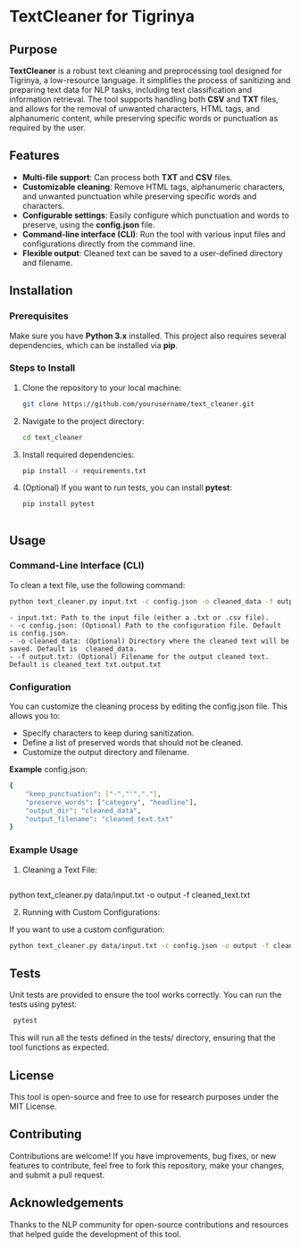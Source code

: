 # TextCleaner for Tigrinya

## Purpose

**TextCleaner** is a robust text cleaning and preprocessing tool designed for Tigrinya, a low-resource language. It simplifies the process of sanitizing and preparing text data for NLP tasks, including text classification and information retrieval. The tool supports handling both **CSV** and **TXT** files, and allows for the removal of unwanted characters, HTML tags, and alphanumeric content, while preserving specific words or punctuation as required by the user.

## Features

- **Multi-file support**: Can process both **TXT** and **CSV** files.
- **Customizable cleaning**: Remove HTML tags, alphanumeric characters, and unwanted punctuation while preserving specific words and characters.
- **Configurable settings**: Easily configure which punctuation and words to preserve, using the **config.json** file.
- **Command-line interface (CLI)**: Run the tool with various input files and configurations directly from the command line.
- **Flexible output**: Cleaned text can be saved to a user-defined directory and filename.

## Installation

### Prerequisites

Make sure you have **Python 3.x** installed. This project also requires several dependencies, which can be installed via **pip**.

### Steps to Install

1. Clone the repository to your local machine:
   ```bash
   git clone https://github.com/yourusername/text_cleaner.git

2. Navigate to the project directory:
   ```bash
   cd text_cleaner

3. Install required dependencies:

   ```bash 
   pip install -r requirements.txt 

4. (Optional) If you want to run tests, you can install **pytest**:
   ```bash 
   pip install pytest
  

## Usage

### Command-Line Interface (CLI)
   
To clean a text file, use the following command:

   ```bash
   python text_cleaner.py input.txt -c config.json -o cleaned_data -f output.txt
   ```

    - input.txt: Path to the input file (either a .txt or .csv file).
    - -c config.json: (Optional) Path to the configuration file. Default is config.json.
    - -o cleaned_data: (Optional) Directory where the cleaned text will be saved. Default is  cleaned_data.
    - -f output.txt: (Optional) Filename for the output cleaned text. Default is cleaned_text txt.output.txt

### Configuration

You can customize the cleaning process by editing the config.json file. This allows you to:

   - Specify characters to keep during sanitization.
   - Define a list of preserved words that should not be cleaned.
   - Customize the output directory and filename.

**Example** config.json:
```bash
{
    "keep_punctuation": ["-","'","."],
    "preserve_words": ["category", "headline"],
    "output_dir": "cleaned_data",
    "output_filename": "cleaned_text.txt"
}
```

### Example Usage

1. Cleaning a Text File:

   ```bash

python text_cleaner.py data/input.txt -o output -f cleaned_text.txt

2. Running with Custom Configurations:

If you want to use a custom configuration:

  ```bash 
python text_cleaner.py data/input.txt -c config.json -o output -f cleaned_text.txt
```


## Tests
Unit tests are provided to ensure the tool works correctly. You can run the tests using pytest:

```bash
 pytest
```
This will run all the tests defined in the tests/ directory, ensuring that the tool functions as expected.

## License
This tool is open-source and free to use for research purposes under the MIT License.

## Contributing
Contributions are welcome! If you have improvements, bug fixes, or new features to contribute, feel free to fork this repository, make your changes, and submit a pull request.

## Acknowledgements
Thanks to the NLP community for open-source contributions and resources that helped guide the development of this tool.

